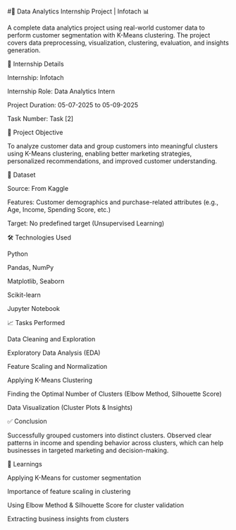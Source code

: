 #💼 Data Analytics Internship Project | Infotach 📊

A complete data analytics project using real-world customer data to perform customer segmentation with K-Means clustering. The project covers data preprocessing, visualization, clustering, evaluation, and insights generation.

🏢 Internship Details

Internship: Infotach

Internship Role: Data Analytics Intern

Project Duration: 05-07-2025 to 05-09-2025

Task Number: Task [2]

📌 Project Objective

To analyze customer data and group customers into meaningful clusters using K-Means clustering, enabling better marketing strategies, personalized recommendations, and improved customer understanding.

📂 Dataset

Source: From Kaggle

Features: Customer demographics and purchase-related attributes (e.g., Age, Income, Spending Score, etc.)

Target: No predefined target (Unsupervised Learning)

🛠 Technologies Used

Python

Pandas, NumPy

Matplotlib, Seaborn

Scikit-learn

Jupyter Notebook

📈 Tasks Performed

Data Cleaning and Exploration

Exploratory Data Analysis (EDA)

Feature Scaling and Normalization

Applying K-Means Clustering

Finding the Optimal Number of Clusters (Elbow Method, Silhouette Score)

Data Visualization (Cluster Plots & Insights)

✅ Conclusion

Successfully grouped customers into distinct clusters. Observed clear patterns in income and spending behavior across clusters, which can help businesses in targeted marketing and decision-making.

🧠 Learnings

Applying K-Means for customer segmentation

Importance of feature scaling in clustering

Using Elbow Method & Silhouette Score for cluster validation

Extracting business insights from clusters
